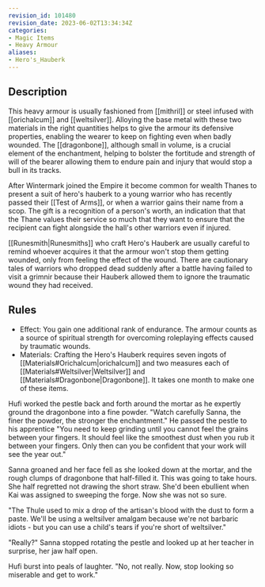 ```yaml
---
revision_id: 101480
revision_date: 2023-06-02T13:34:34Z
categories:
- Magic Items
- Heavy Armour
aliases:
- Hero's_Hauberk
---
```


## Description
This heavy armour is usually fashioned from [[mithril]] or steel infused with [[orichalcum]] and [[weltsilver]]. Alloying the base metal with these two materials in the right quantities helps to give the armour its defensive properties, enabling the wearer to keep on fighting even when badly wounded. The [[dragonbone]], although small in volume, is a crucial element of the enchantment, helping to bolster the fortitude and strength of will of the bearer allowing them to endure pain and injury that would stop a bull in its tracks.

After Wintermark joined the Empire it become common for wealth Thanes to present a suit of hero's hauberk to a young warrior who has recently passed their [[Test of Arms]], or when a warrior gains their name from a scop. The gift is a recognition of a person's worth, an indication that that the Thane values their service so much that they want to ensure that the recipient can fight alongside the hall's other warriors even if injured.

[[Runesmith|Runesmiths]] who craft Hero's Hauberk are usually careful to remind whoever acquires it that the armour won't stop them getting wounded, only from feeling the effect of the wound. There are cautionary tales of warriors who dropped dead suddenly after a battle having failed to visit a grimnir because their Hauberk allowed them to ignore the traumatic wound they had received. 

## Rules

* Effect: You gain one additional rank of endurance. The armour counts as a source of spiritual strength for overcoming roleplaying effects caused by traumatic wounds.
* Materials: Crafting the Hero's Hauberk requires seven ingots of [[Materials#Orichalcum|orichalcum]] and two measures each of [[Materials#Weltsilver|Weltsilver]] and [[Materials#Dragonbone|Dragonbone]]. It takes one month to make one of these items.


Hufi worked the pestle back and forth around the mortar as he expertly ground the dragonbone into a fine powder. "Watch carefully Sanna, the finer the powder, the stronger the enchantment." He passed the pestle to his apprentice "You need to keep grinding until you cannot feel the grains between your fingers. It should feel like the smoothest dust when you rub it between your fingers. Only then can you be confident that your work will see the year out."

Sanna groaned and her face fell as she looked down at the mortar, and the rough clumps of dragonbone that half-filled it. This was going to take hours. She half regretted not drawing the short straw. She'd been ebullient when Kai was assigned to sweeping the forge. Now she was not so sure. 

"The Thule used to mix a drop of the artisan's blood with the dust to form a paste. We'll be using a weltsilver amalgam because we're not barbaric idiots - but you can use a child's tears if you're short of weltsilver."

"Really?" Sanna stopped rotating the pestle and looked up at her teacher in surprise, her jaw half open.

Hufi burst into peals of laughter. "No, not really. Now, stop looking so miserable and get to work."



